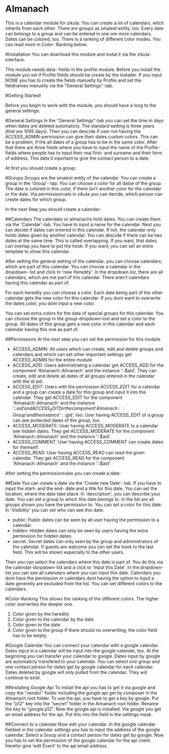 Almanach
========
This is a calendar module for zikula. You can create a lot of calendars, witch inherits from each other. There are groups as smalest entity, too. Every date can belongs to a group and can be entered in one ore more calendars. Dates can be colored, too. There is a ranking of different color modes. You can read more in Color- Ranking below.

#Installation
You can download this module and instal it via the zikula- interface.

This module needs data- fields in the profile module. Before you install the module you set if Profile fields should be create by the installer. If you input NONE you has to create the fields manuelly by Profile and set the fieldnames manuelly via the "General Settings"-tab.

#Getting Started!

Before you begin to work with the module, you should have a loog to the general settings:

#General Settings
In the "General Settings"-tab you can set the time in days when dates are deleted automaticly. The standard setting is three years (that are 1095 days). Then you can descide if user not having the ACCESS_ADMIN-permission can give their dates custom colors. This can be a problem, if the all dates of a group has to be in the same color. After that there are three fields where you have to input the name of the Profile-fields where people has to input their real first- and surname and their form of address. This data it inportant to give the contact person to a date.


At first you should create a group:

#Groups
Groups are the smalest entity of the calendar. You can create a group in the 'Group'- tap. You can choose a color for all datse of the group. The date is colored in this color, if there isn't another color for the calendar or the date. Via permissionruels in zikula you can decide, which person can create dates for which group.

In the next Step you should create a calendar:

##Calendars
The calendats or almanachs hold dates. You can create them via the 'Calendar'-tab. You have to input a name for the calendar. Next you can decide if dates can entered in this calendar. If not, the calendar only holds dates given by another calendar. You can descide if there can be two dates at the same time. This is called overlapping. If you want, that dates can overlap you have to put the hook. If you want, you can set an extra template to show this calendar.

After setting the general setting of the calendar, you can choose calendars, which are part of this calendar. You can choose a calendar in the dropdown- list and click to 'new Heredity'. In the dropdown list, there are all calendars, which are not part of this calendar. There aren't calendars having this calendar as part of. 

For each heredity you can choose a color. Each date being part of the other calendar gets the new color for this calendar. If you dont want to overwrite the dates color, you dont input a new color.

You can set extra colors for the date of special groups for this calendar. You can choose the group in the group-dropdown-lost and set a color to the group. All dates of this group gets a new color in this calendar and each calendar having this one as part of.

##Permissions
At the next step you can set the permission for this module. 
- ACCESS_ADMIN: All users which can create, edit and delete groups and calendars and which can set other important settings get ACCESS_ADMIN for the entire module
- ACCESS_ADD: Users administrating a calendar get ACCESS_ADD for the component 'Almanach::Almanach' and the instance '::$aid'. They can create, edit and delete all dates of all groups entered in the calendar with the id aid. 
- ACCESS_EDIT: Users with the permission ACCESS_EDIT for a calendar and a group can create a date for this group and input it into the calendar. They get ACCESS_EDIT for the component 'Almanach::Almanach' and the instance '::$aid' and ACCESS_EDIT for the component 'Almanach::Group' and the instance '::$gid', too. User having ACCESS_EDIT of a group can see protected dates of the group, too. 
- ACCESS_MODERATE: User having ACCESS_MODERATE to a calendar see hidden dates. They get ACCESS_MODERATE for the component 'Almanach::Almanach' and the instance '::$aid'.
- ACCESS_COMMENT: User having ACCESS_COMMENT can create dates for themself.
- ACCESS_READ: User having ACCESS_READ can read the given calendar. They get ACCESS_READ for the component 'Almanach::Almanach' and the instance '::$aid'.

After setting the permissionrules you can create a date:

##Date
You can create a date via the 'Create new Date'- tab. If you have to input the start- and the end- date and a title for this date. You can set the location, where the date take place. In 'description', you can describe your date. You can set a group to which this date beongs to. In the list are all groups shown you have the permission to. You can set a color for this date. In 'Visibility' you can set who can see this date:
- public: Public dates can be seen by all user having the permission to a calendar.
- hidden: Hidden dates can only be seen by users having the extra permission for hidden dates.
- secret: Secret dates can only seen by the group and administrators of the calendar.
If guests are welcome you can set the hook to the last field. This will be shown especially to the other users.

Then you can select the calendars where this date is part of. You do this via the calendar-dorpdown-list and a click to 'Input this Date'. In the dropdown-list you can see all calendars where you can input this date. Calendars you dont have the permission or calendars dont having the option to input a date generelly are excluded from the list. You can set different colors to the calendars.

#Color-Ranking
This shows the ranking of the different colors. The higher color overwrites the deeper one.
1. Color given by the heredity
2. Color given to the calendar by the date
3. Color given to the date
4. Color given to the group
If there should no overwriting, the color field has to be empty.

#Google Calendar
You can connect your calendar with a google calendar. Dates input in a calendar will be input into the google calendar, too. At the beginning you can transfer your calendar to google. Dates input by google are automaticly transfered to your calendar. You can select one group and one contact person for dates get by google calendar for each calendar. Dates deleted by google will only pulled from the calendar. They will continue to exist.

##Installing Google Api
To install the api you has to get it via google and copy the "vendor" folder including the google api get by composer in the Almanach root folder. To use the api, you have to get a key by google. Put the "p12" key into the "secret" folder in the Almanach root folder. Rename the key to "google.p12". Now the google api is installed. Via google you get an email address for the api. Put this into the field in the settings mask.

##Connect to a calendar
Now edit your calendar. In the google calendar fieldset in the calendar settings you has to input the address of the google calendar. Select a Group and a contact person for dates get by google. Now you has to set the permission of the google calendar for the api client. Herefor give 'edit Event' to the api email address.
